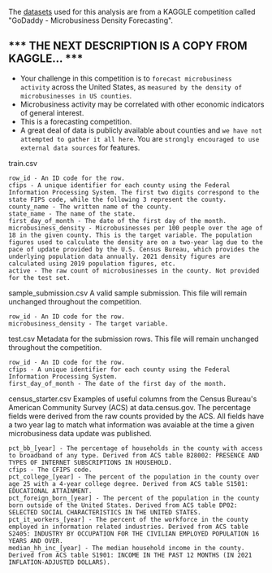 The [datasets](https://www.kaggle.com/competitions/godaddy-microbusiness-density-forecasting/data) used for this analysis are from a KAGGLE competition called "GoDaddy - Microbusiness Density Forecasting".

## *** THE NEXT DESCRIPTION IS A COPY FROM KAGGLE... ***

- Your challenge in this competition is to `forecast microbusiness activity` across the United States, as `measured by the density of microbusinesses in US counties`.
- Microbusiness activity may be correlated with other economic indicators of general interest.
- This is a forecasting competition.
- A great deal of data is publicly available about counties and `we have not attempted to gather it all here`. You are `strongly encouraged to use external data sources` for features.

train.csv

    row_id - An ID code for the row.
    cfips - A unique identifier for each county using the Federal Information Processing System. The first two digits correspond to the state FIPS code, while the following 3 represent the county.
    county_name - The written name of the county.
    state_name - The name of the state.
    first_day_of_month - The date of the first day of the month.
    microbusiness_density - Microbusinesses per 100 people over the age of 18 in the given county. This is the target variable. The population figures used to calculate the density are on a two-year lag due to the pace of update provided by the U.S. Census Bureau, which provides the underlying population data annually. 2021 density figures are calculated using 2019 population figures, etc.
    active - The raw count of microbusinesses in the county. Not provided for the test set.

sample_submission.csv A valid sample submission. This file will remain unchanged throughout the competition.

    row_id - An ID code for the row.
    microbusiness_density - The target variable.

test.csv Metadata for the submission rows. This file will remain unchanged throughout the competition.

    row_id - An ID code for the row.
    cfips - A unique identifier for each county using the Federal Information Processing System.
    first_day_of_month - The date of the first day of the month.

census_starter.csv Examples of useful columns from the Census Bureau's American Community Survey (ACS) at data.census.gov. The percentage fields were derived from the raw counts provided by the ACS. All fields have a two year lag to match what information was avaiable at the time a given microbusiness data update was published.

    pct_bb_[year] - The percentage of households in the county with access to broadband of any type. Derived from ACS table B28002: PRESENCE AND TYPES OF INTERNET SUBSCRIPTIONS IN HOUSEHOLD.
    cfips - The CFIPS code.
    pct_college_[year] - The percent of the population in the county over age 25 with a 4-year college degree. Derived from ACS table S1501: EDUCATIONAL ATTAINMENT.
    pct_foreign_born_[year] - The percent of the population in the county born outside of the United States. Derived from ACS table DP02: SELECTED SOCIAL CHARACTERISTICS IN THE UNITED STATES.
    pct_it_workers_[year] - The percent of the workforce in the county employed in information related industries. Derived from ACS table S2405: INDUSTRY BY OCCUPATION FOR THE CIVILIAN EMPLOYED POPULATION 16 YEARS AND OVER.
    median_hh_inc_[year] - The median household income in the county. Derived from ACS table S1901: INCOME IN THE PAST 12 MONTHS (IN 2021 INFLATION-ADJUSTED DOLLARS).
